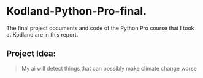 # Kodland-Python-Pro-final.
The final project documents and code of the Python Pro course that I took at Kodland are in this report.
## Project Idea:
> My ai will detect things that can possibly make climate change worse
